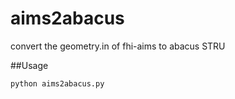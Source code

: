 # aims2abacus
convert the geometry.in of fhi-aims to abacus STRU

##Usage
```bash
python aims2abacus.py
```
